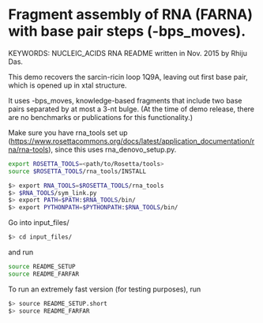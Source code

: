 # Fragment assembly of RNA (FARNA) with base pair steps (-bps_moves).
KEYWORDS: NUCLEIC_ACIDS RNA
README written in Nov. 2015 by Rhiju Das.

This demo recovers the sarcin-ricin loop 1Q9A, leaving out first base pair, which is opened up in xtal structure.

It uses -bps_moves, knowledge-based fragments that include two base pairs separated by at most a 3-nt bulge. 
(At the time of demo release, there are no benchmarks or publications for this functionality.)

Make sure you have rna_tools set up (https://www.rosettacommons.org/docs/latest/application_documentation/rna/rna-tools), since
this uses rna_denovo_setup.py.
```bash
export ROSETTA_TOOLS=<path/to/Rosetta/tools>
source $ROSETTA_TOOLS/rna_tools/INSTALL
```
```bash
$> export RNA_TOOLS=$ROSETTA_TOOLS/rna_tools
$> $RNA_TOOLS/sym_link.py
$> export PATH=$PATH:$RNA_TOOLS/bin/
$> export PYTHONPATH=$PYTHONPATH:$RNA_TOOLS/bin/
```

Go into input_files/ 

```bash
$> cd input_files/
```

and run

```bash
source README_SETUP
source README_FARFAR
```

To run an extremely fast version (for testing purposes), run

```bash
$> source README_SETUP.short
$> source README_FARFAR
```
